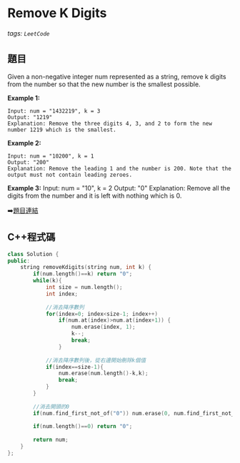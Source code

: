 # Remove K Digits

###### tags: `LeetCode`

## 題目

Given a non-negative integer num represented as a string, remove k digits from the number so that the new number is the smallest possible.

**Example 1:**

    Input: num = "1432219", k = 3
    Output: "1219"
    Explanation: Remove the three digits 4, 3, and 2 to form the new number 1219 which is the smallest.
    
**Example 2:**

    Input: num = "10200", k = 1
    Output: "200"
    Explanation: Remove the leading 1 and the number is 200. Note that the output must not contain leading zeroes.

**Example 3:**
    Input: num = "10", k = 2
    Output: "0"
    Explanation: Remove all the digits from the number and it is left with nothing which is 0.

:arrow_right:[題目連結](https://leetcode.com/explore/challenge/card/may-leetcoding-challenge/534/week-1-may-1st-may-7th/3328/)

## C++程式碼
```C++
class Solution {
public:
    string removeKdigits(string num, int k) {
        if(num.length()==k) return "0";
        while(k){
            int size = num.length();
            int index;
            
            //消去降序數列
            for(index=0; index<size-1; index++)
                if(num.at(index)>num.at(index+1)) {
                    num.erase(index, 1);
                    k--;
                    break;                    
                }
            
            //消去降序數列後，從右邊開始刪除k個值
            if(index==size-1){
                num.erase(num.length()-k,k);
                break;
            }
        }
        
        //消去開頭的0
        if(num.find_first_not_of("0")) num.erase(0, num.find_first_not_of("0"));
        
        if(num.length()==0) return "0";
            
        return num;       
    }
};

